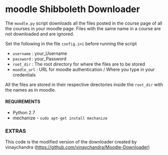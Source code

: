 # moodle Shibboleth Downloader

The `moodle.py` script downloads all the files posted in the course page of all the courses in your moodle page. Files with the same name in a course are not downloaded and are ignored.

Set the following in the file `config.ini` before running the script

- `username` : your_Username
- `password` : your_Password
- `root_dir` : The root directory for where the files are to be stored
- `moodle_url` : URL for moodle authentication / Where you type in your credentials


All the files are stored in their respective directories inside the `root_dir` with the names as in moodle.


#### REQUIREMENTS

- Python 2.7
- mechanize - `sudo apt-get install mechanize`

### EXTRAS

This code is the modified version of the downloader created by vinaychandra (https://github.com/vinaychandra/Moodle-Downloader)
